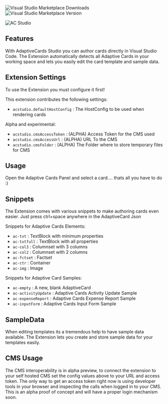 ![Visual Studio Marketplace Downloads](https://img.shields.io/visual-studio-marketplace/d/asseco.assecoadaptivecardsstudiobeta)
![Visual Studio Marketplace Version](https://img.shields.io/visual-studio-marketplace/v/asseco.assecoadaptivecardsstudiobeta)

![AC Studio ](https://madewithcards.blob.core.windows.net/uploads/29bb3d02-2158-40b8-8420-4dd1f15da34c-acstudio.png)

## Features

With AdaptiveCards Studio you can author cards directly in Visual Studio Code. The Extension automatically detects all Adaptive Cards in your working space and lets you easily edit the card template and sample data.

## Extension Settings

To use the Extension you must configure it first!

This extension contributes the following settings:

-   `acstudio.defaultHostConfig`  : The HostConfig to be used when rendering cards

Alpha and experimental:
-   `acstudio.cmsAccessToken`  : (ALPHA) Access Token for the CMS used
-   `acstudio.cmsAccessUrl`  : (ALPHA) URL To the CMS
-   `acstudio.cmsFolder`  : (ALPHA) The Folder where to store temporary files for CMS

## Usage

Open the Adaptive Cards Panel and select a card.... thats all you have to do :)

## Snippets

The Extension comes with various snippets to make authoring cards even easier. Just press ctrl+space anywhere in the AdaptiveCard Json

Snippets for Adaptive Cards Elements:
-   `ac-txt`  : TextBlock with minimum properties
-   `ac-txtfull`  : TextBlock with all properties
-   `ac-col3`  : Columnset with 3 columns
-   `ac-col2`  : Columnset with 2 columns
-   `ac-fctset`  : Factset
-   `ac-ctr`  : Container
-   `ac-img`  : Image

Snippets for Adaptive Card Samples:
-   `ac-empty`  : A new, blank AdaptiveCard
-   `ac-activityUpdate`  : Adaptive Cards Activity Update Sample
-   `ac-expenseReport`  : Adaptive Cards Expense Report Sample
-   `ac-inputForm`  : Adaptive Cards Input Form Sample


## SampleData

When editing templates its a tremendous help to have sample data available. The Extension lets you create and store sample data for your templates easily.

## CMS Usage

The CMS interoperability is in alpha preview, to connect the extension to your self hosted CMS set the config values above to your URL and access token. The only way to get an access token right now is using developer tools in your browser and inspecting the calls when logged in to your CMS. This is an alpha proof of concept and will have a proper login mechanism soon.